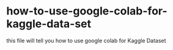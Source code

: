 # how-to-use-google-colab-for-kaggle-data-set
this file will tell you how to use google colab for Kaggle Dataset
